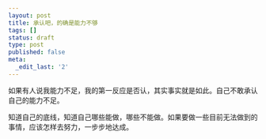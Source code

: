 ```yaml
---
layout: post
title: 承认吧，的确是能力不够
tags: []
status: draft
type: post
published: false
meta:
  _edit_last: '2'
---
```

如果有人说我能力不足，我的第一反应是否认，其实事实就是如此。自己不敢承认自己的能力不足。

知道自己的底线，知道自己哪些能做，哪些不能做。如果要做一些目前无法做到的事情，应该怎样去努力，一步步地达成。
